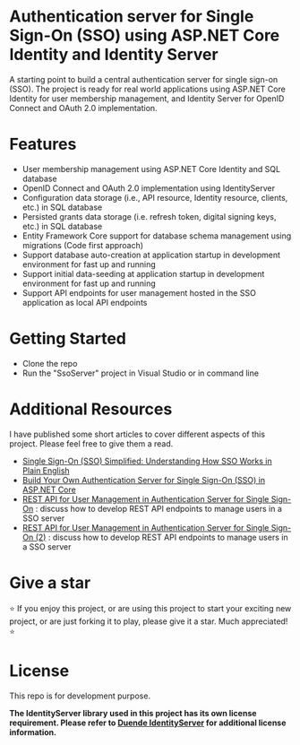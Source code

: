 # Authentication server for Single Sign-On (SSO) using ASP.NET Core Identity and Identity Server
A starting point to build a central authentication server for single sign-on (SSO). The project is ready for real world applications using ASP.NET Core Identity for user membership management, and Identity Server for OpenID Connect and OAuth 2.0 implementation.

# Features
* User membership management using ASP.NET Core Identity and SQL database
* OpenID Connect and OAuth 2.0 implementation using IdentityServer
* Configuration data storage (i.e., API resource, Identity resource, clients, etc.) in SQL database
* Persisted grants data storage (i.e. refresh token, digital signing keys, etc.) in SQL database
* Entity Framework Core support for database schema management using migrations (Code first approach)
* Support database auto-creation at application startup in development environment for fast up and running
* Support initial data-seeding at application startup in development environment for fast up and running
* Support API endpoints for user management hosted in the SSO application as local API endpoints

# Getting Started
* Clone the repo
* Run the "SsoServer" project in Visual Studio or in command line

# Additional Resources
I have published some short articles to cover different aspects of this project. Please feel free to give them a read.

* [Single Sign-On (SSO) Simplified: Understanding How SSO Works in Plain English](https://medium.com/geekculture/single-sign-on-sso-simplified-understanding-how-sso-works-in-plain-english-7d5739d23aeb)
* [Build Your Own Authentication Server for Single Sign-On (SSO) in ASP.NET Core](https://medium.com/@shawn-shi/build-your-own-single-sign-on-sso-server-in-asp-net-core-4344f6b390d1)
* [REST API for User Management in Authentication Server for Single Sign-On](https://shawn-shi.medium.com/rest-api-best-practices-design-patterns-for-building-maintainable-web-apis-in-asp-net-core-b95addad084) : discuss how to develop REST API endpoints to manage users in a SSO server
* [REST API for User Management in Authentication Server for Single Sign-On (2)](https://shawn-shi.medium.com/rest-api-best-practices-implement-design-patterns-for-maintainable-web-apis-in-asp-net-core-4b9118df39a)  : discuss how to develop REST API endpoints to manage users in a SSO server

# Give a star
:star: If you enjoy this project, or are using this project to start your exciting new project, or are just forking it to play, please give it a star. Much appreciated! :star: 

# License
This repo is for development purpose.

**The IdentityServer library used in this project has its own license requirement. Please refer to [Duende IdentityServer](https://duendesoftware.com/products/identityserver) for additional license information.**
